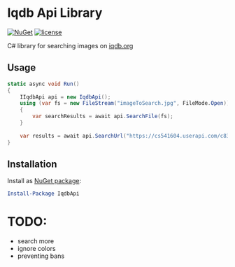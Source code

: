 # Iqdb Api Library

[![NuGet](https://img.shields.io/nuget/v/IqdbApi.svg?style=flat-square)](https://www.nuget.org/packages/IqdbApi/)
[![license](https://img.shields.io/github/license/ImoutoChan/IqdbApi.svg?style=flat-square)](https://github.com/ImoutoChan/IqdbApi)

C# library for searching images on [iqdb.org](https://iqdb.org)

## Usage

```C#
static async void Run()
{
    IIqdbApi api = new IqdbApi();
    using (var fs = new FileStream("imageToSearch.jpg", FileMode.Open))
    {
        var searchResults = await api.SearchFile(fs);
    }
    
    var results = await api.SearchUrl("https://cs541604.userapi.com/c836722/v836722677/342ba/JKnecCszdCM.jpg");
}
```

## Installation

Install as [NuGet package](https://www.nuget.org/packages/IqdbApi/):

```powershell
Install-Package IqdbApi
```

# TODO:

* search more
* ignore colors
* preventing bans
